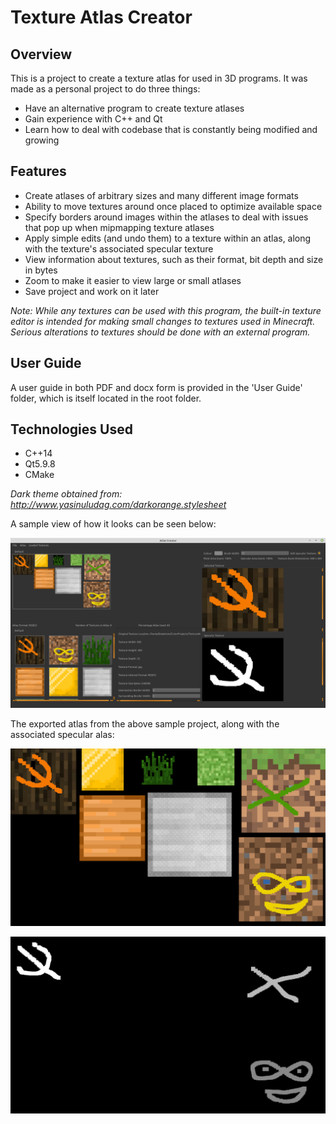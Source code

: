 Texture Atlas Creator
===

## Overview

This is a project to create a texture atlas for used in 3D programs. It was made as a personal project
to do three things:

* Have an alternative program to create texture atlases
* Gain experience with C++ and Qt
* Learn how to deal with codebase that is constantly being modified and growing

## Features

* Create atlases of arbitrary sizes and many different image formats
* Ability to move textures around once placed to optimize available space
* Specify borders around images within the atlases to deal with issues
  that pop up when mipmapping texture atlases
* Apply simple edits (and undo them) to a texture within an atlas, 
  along with the texture's associated specular texture
* View information about textures, such as their format, bit depth and size in bytes
* Zoom to make it easier to view large or small atlases
* Save project and work on it later

_Note: While any textures can be used with this program, the built-in texture editor is intended for making small 
changes to textures used in Minecraft. Serious alterations to textures should be done with an external program._

## User Guide

A user guide in both PDF and docx form is provided in the 'User Guide' folder, which is itself located in the root folder.

## Technologies Used

* C++14
* Qt5.9.8
* CMake

_Dark theme obtained from: http://www.yasinuludag.com/darkorange.stylesheet_


A sample view of how it looks can be seen below:

![alt-text](https://github.com/Binyamin-Brion/TextureAtlasCreator/blob/master/Assets/Sampe%20Project%20%20Output/Sample%20Project%20View.png)

The exported atlas from the above sample project, along with the associated specular alas:

![alt-text](https://github.com/Binyamin-Brion/TextureAtlasCreator/blob/master/Assets/Sampe%20Project%20%20Output/Sample%20Atlas%20Export.png)

![alt-text](https://github.com/Binyamin-Brion/TextureAtlasCreator/blob/master/Assets/Sampe%20Project%20%20Output/Sample%20Atlas%20Export%20Specular.png)

